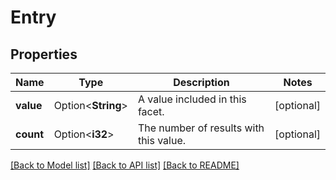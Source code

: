 # Entry

## Properties

Name | Type | Description | Notes
------------ | ------------- | ------------- | -------------
**value** | Option<**String**> | A value included in this facet. | [optional]
**count** | Option<**i32**> | The number of results with this value. | [optional]

[[Back to Model list]](../README.md#documentation-for-models) [[Back to API list]](../README.md#documentation-for-api-endpoints) [[Back to README]](../README.md)


